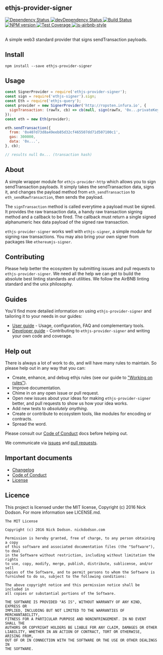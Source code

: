 ## ethjs-provider-signer

<div>
  <!-- Dependency Status -->
  <a href="https://david-dm.org/ethjs/ethjs-provider-signer">
    <img src="https://david-dm.org/ethjs/ethjs-provider-signer.svg"
    alt="Dependency Status" />
  </a>

  <!-- devDependency Status -->
  <a href="https://david-dm.org/ethjs/ethjs-provider-signer#info=devDependencies">
    <img src="https://david-dm.org/ethjs/ethjs-provider-signer/dev-status.svg" alt="devDependency Status" />
  </a>

  <!-- Build Status -->
  <a href="https://travis-ci.org/ethjs/ethjs-provider-signer">
    <img src="https://travis-ci.org/ethjs/ethjs-provider-signer.svg"
    alt="Build Status" />
  </a>

  <!-- NPM Version -->
  <a href="https://www.npmjs.org/package/ethjs-provider-signer">
    <img src="http://img.shields.io/npm/v/ethjs-provider-signer.svg"
    alt="NPM version" />
  </a>

  <!-- Test Coverage -->
  <a href="https://coveralls.io/r/ethjs/ethjs-provider-signer">
    <img src="https://coveralls.io/repos/github/ethjs/ethjs-provider-signer/badge.svg" alt="Test Coverage" />
  </a>

  <!-- Javascript Style -->
  <a href="http://airbnb.io/javascript/">
    <img src="https://img.shields.io/badge/code%20style-airbnb-brightgreen.svg" alt="js-airbnb-style" />
  </a>
</div>

<br />

A simple web3 standard provider that signs sendTransaction payloads.

## Install

```
npm install --save ethjs-provider-signer
```

## Usage

```js
const SignerProvider = require('ethjs-provider-signer');
const sign = require('ethjs-signer').sign;
const Eth = require('ethjs-query');
const provider = new SignerProvider('http://ropsten.infura.io', {
  signTransaction: (rawTx, cb) => cb(null, sign(rawTx, '0x...privateKey...')),
});
const eth = new Eth(provider);

eth.sendTransaction({
  from: '0x407d73d8a49eeb85d32cf465507dd71d507100c1',
  gas: 300000,
  data: '0x...',
}, cb);

// results null 0x... (transaction hash)
```

## About

A simple wrapper module for `ethjs-provider-http` which allows you to sign sendTransaction payloads. It simply takes the sendTransaction data, signs it, and changes the payload method from `eth_sendTransaction` to `eth_sendRawTransaction`, then sends the payload.

The `signTransaction` method is called everytime a payload must be signed. It provides the raw transaction data, a handy raw transaction signing method and a callback to be fired. The callback must return a single signed alphanumeric hex data payload of the signed raw transaction.

`ethjs-provider-signer` works well with `ethjs-signer`, a simple module for signing raw transactions. You may also bring your own signer from packages like `ethereumjs-signer`.

## Contributing

Please help better the ecosystem by submitting issues and pull requests to `ethjs-provider-signer`. We need all the help we can get to build the absolute best linting standards and utilities. We follow the AirBNB linting standard and the unix philosophy.

## Guides

You'll find more detailed information on using `ethjs-provider-signer` and tailoring it to your needs in our guides:

- [User guide](docs/user-guide.md) - Usage, configuration, FAQ and complementary tools.
- [Developer guide](docs/developer-guide.md) - Contributing to `ethjs-provider-signer` and writing your own code and coverage.

## Help out

There is always a lot of work to do, and will have many rules to maintain. So please help out in any way that you can:

- Create, enhance, and debug ethjs rules (see our guide to ["Working on rules"](./github/CONTRIBUTING.md)).
- Improve documentation.
- Chime in on any open issue or pull request.
- Open new issues about your ideas for making `ethjs-provider-signer` better, and pull requests to show us how your idea works.
- Add new tests to *absolutely anything*.
- Create or contribute to ecosystem tools, like modules for encoding or contracts.
- Spread the word.

Please consult our [Code of Conduct](CODE_OF_CONDUCT.md) docs before helping out.

We communicate via [issues](https://github.com/ethjs/ethjs-provider-signer/issues) and [pull requests](https://github.com/ethjs/ethjs-provider-signer/pulls).

## Important documents

- [Changelog](CHANGELOG.md)
- [Code of Conduct](CODE_OF_CONDUCT.md)
- [License](https://raw.githubusercontent.com/ethjs/ethjs-provider-signer/master/LICENSE)

## Licence

This project is licensed under the MIT license, Copyright (c) 2016 Nick Dodson. For more information see LICENSE.md.

```
The MIT License

Copyright (c) 2016 Nick Dodson. nickdodson.com

Permission is hereby granted, free of charge, to any person obtaining a copy
of this software and associated documentation files (the "Software"), to deal
in the Software without restriction, including without limitation the rights
to use, copy, modify, merge, publish, distribute, sublicense, and/or sell
copies of the Software, and to permit persons to whom the Software is
furnished to do so, subject to the following conditions:

The above copyright notice and this permission notice shall be included in
all copies or substantial portions of the Software.

THE SOFTWARE IS PROVIDED "AS IS", WITHOUT WARRANTY OF ANY KIND, EXPRESS OR
IMPLIED, INCLUDING BUT NOT LIMITED TO THE WARRANTIES OF MERCHANTABILITY,
FITNESS FOR A PARTICULAR PURPOSE AND NONINFRINGEMENT. IN NO EVENT SHALL THE
AUTHORS OR COPYRIGHT HOLDERS BE LIABLE FOR ANY CLAIM, DAMAGES OR OTHER
LIABILITY, WHETHER IN AN ACTION OF CONTRACT, TORT OR OTHERWISE, ARISING FROM,
OUT OF OR IN CONNECTION WITH THE SOFTWARE OR THE USE OR OTHER DEALINGS IN
THE SOFTWARE.
```
